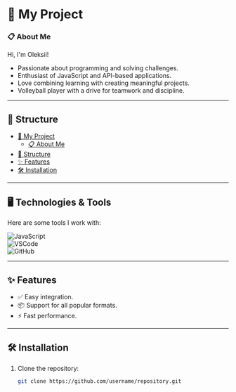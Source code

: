 # 🚀 My Project

### 📋 About Me

Hi, I'm Oleksii!  
- Passionate about programming and solving challenges.  
- Enthusiast of JavaScript and API-based applications.  
- Love combining learning with creating meaningful projects.  
- Volleyball player with a drive for teamwork and discipline.

---

## 📂 Structure
- [🚀 My Project](#-my-project)
    - [📋 About Me](#-about-)
- [📂 Structure](#-structure)
- [✨ Features](#-features)
- [🛠️ Installation](#-installation)

---

## 🖥️ Technologies & Tools  
Here are some tools I work with:  

![JavaScript](https://img.shields.io/badge/JavaScript-000000?style=flat&logo=javascript&logoColor=F7DF1E)  
![VSCode](https://img.shields.io/badge/VSCode-007ACC?style=flat&logo=visual-studio-code&logoColor=white)  
![GitHub](https://img.shields.io/badge/GitHub-181717?style=flat&logo=github&logoColor=white)  


---

## ✨ Features  
- ✅ Easy integration.  
- 📦 Support for all popular formats.  
- ⚡ Fast performance.

---

## 🛠️ Installation

1. Clone the repository:  
   ```bash
   git clone https://github.com/username/repository.git
